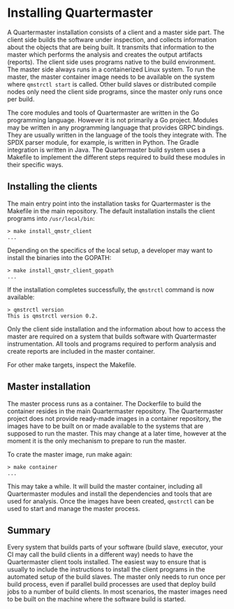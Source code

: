 # Installing Quartermaster

A Quartermaster installation consists of a client and a master side
part. The client side builds the software under inspection, and
collects information about the objects that are being built. It
transmits that information to the master which performs the analysis
and creates the output artifacts (reports). The client side uses
programs native to the build environment. The master side always runs
in a containerized Linux system. To run the master, the master
container image needs to be available on the system where `qmstrctl
start` is called. Other build slaves or distributed compile nodes only
need the client side programs, since the master only runs once per
build.

The core modules and tools of Quartermaster are written in the Go
programming language. However it is not primarily a Go
project. Modules may be written in any programming language that
provides GRPC bindings. They are usually written in the language of
the tools they integrate with. The SPDX parser module, for example, is
written in Python. The Gradle integration is written in Java. The
Quartermaster build system uses a Makefile to implement the different
steps required to build these modules in their specific ways.

## Installing the clients

The main entry point into the installation tasks for Quartermaster is
the Makefile in the main repository. The default installation installs
the client programs into `/usr/local/bin`:

	> make install_qmstr_client
	...

Depending on the specifics of the local setup, a developer may want to
install the binaries into the GOPATH:

	> make install_qmstr_client_gopath
	...

If the installation completes successfully, the `qmstrctl` command is
now available:

	> qmstrctl version
	This is qmstrctl version 0.2.

Only the client side installation and the information about how to
access the master are required on a system that builds software with
Quartermaster instrumentation. All tools and programs required to
perform analysis and create reports are included in the master
container.

For other make targets, inspect the Makefile.

## Master installation

The master process runs as a container. The Dockerfile to build the
container resides in the main Quartermaster repository. The
Quartermaster project does not provide ready-made images in a
container repository, the images have to be built on or made available
to the systems that are supposed to run the master. This may change at
a later time, however at the moment it is the only mechanism to
prepare to run the master.

To crate the master image, run make again:

	> make container
	...

This may take a while. It will build the master container, including
all Quartermaster modules and install the dependencies and tools that
are used for analysis. Once the images have been created, `qmstrctl`
can be used to start and manage the master process.

## Summary

Every system that builds parts of your software (build slave,
executor, your CI may call the build clients in a different way) needs
to have the Quartermaster client tools installed. The easiest way to
ensure that is usually to include the instructions to install the
client programs in the automated setup of the build slaves. The master
only needs to run once per build process, even if parallel build
processes are used that deploy build jobs to a number of build
clients. In most scenarios, the master images need to be built on the
machine where the software build is started.
